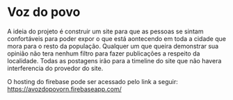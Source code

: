 # Voz do povo
A ideia do projeto é construir um site para que as pessoas se sintam confortáveis para  poder expor o que está aontecendo em toda 
a cidade que mora para o resto da população. Qualquer um que queira demonstrar sua opinião não tera nenhum filtro para fazer publicações
a respeito da localidade. Todas as postagens irão para a timeline do site que não havera interferencia do provedor do site.

O hosting do firebase pode ser acessado pelo link a seguir:
https://avozdopovorn.firebaseapp.com/

